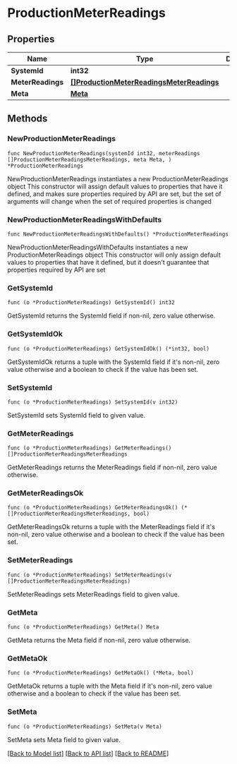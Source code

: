 # ProductionMeterReadings

## Properties

Name | Type | Description | Notes
------------ | ------------- | ------------- | -------------
**SystemId** | **int32** |  | 
**MeterReadings** | [**[]ProductionMeterReadingsMeterReadings**](ProductionMeterReadingsMeterReadings.md) |  | 
**Meta** | [**Meta**](Meta.md) |  | 

## Methods

### NewProductionMeterReadings

`func NewProductionMeterReadings(systemId int32, meterReadings []ProductionMeterReadingsMeterReadings, meta Meta, ) *ProductionMeterReadings`

NewProductionMeterReadings instantiates a new ProductionMeterReadings object
This constructor will assign default values to properties that have it defined,
and makes sure properties required by API are set, but the set of arguments
will change when the set of required properties is changed

### NewProductionMeterReadingsWithDefaults

`func NewProductionMeterReadingsWithDefaults() *ProductionMeterReadings`

NewProductionMeterReadingsWithDefaults instantiates a new ProductionMeterReadings object
This constructor will only assign default values to properties that have it defined,
but it doesn't guarantee that properties required by API are set

### GetSystemId

`func (o *ProductionMeterReadings) GetSystemId() int32`

GetSystemId returns the SystemId field if non-nil, zero value otherwise.

### GetSystemIdOk

`func (o *ProductionMeterReadings) GetSystemIdOk() (*int32, bool)`

GetSystemIdOk returns a tuple with the SystemId field if it's non-nil, zero value otherwise
and a boolean to check if the value has been set.

### SetSystemId

`func (o *ProductionMeterReadings) SetSystemId(v int32)`

SetSystemId sets SystemId field to given value.


### GetMeterReadings

`func (o *ProductionMeterReadings) GetMeterReadings() []ProductionMeterReadingsMeterReadings`

GetMeterReadings returns the MeterReadings field if non-nil, zero value otherwise.

### GetMeterReadingsOk

`func (o *ProductionMeterReadings) GetMeterReadingsOk() (*[]ProductionMeterReadingsMeterReadings, bool)`

GetMeterReadingsOk returns a tuple with the MeterReadings field if it's non-nil, zero value otherwise
and a boolean to check if the value has been set.

### SetMeterReadings

`func (o *ProductionMeterReadings) SetMeterReadings(v []ProductionMeterReadingsMeterReadings)`

SetMeterReadings sets MeterReadings field to given value.


### GetMeta

`func (o *ProductionMeterReadings) GetMeta() Meta`

GetMeta returns the Meta field if non-nil, zero value otherwise.

### GetMetaOk

`func (o *ProductionMeterReadings) GetMetaOk() (*Meta, bool)`

GetMetaOk returns a tuple with the Meta field if it's non-nil, zero value otherwise
and a boolean to check if the value has been set.

### SetMeta

`func (o *ProductionMeterReadings) SetMeta(v Meta)`

SetMeta sets Meta field to given value.



[[Back to Model list]](../README.md#documentation-for-models) [[Back to API list]](../README.md#documentation-for-api-endpoints) [[Back to README]](../README.md)


